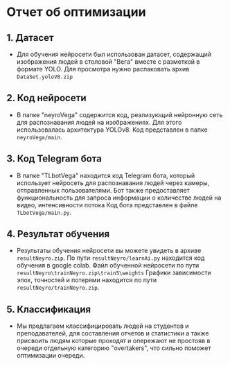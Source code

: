 # Отчет об оптимизации 

## 1. Датасет
- Для обучения нейросети был использован датасет, содержащий изображения людей в столовой "Вега" вместе с разметкой в формате YOLO. Для просмотра нужно распаковать архив `DataSet.yoloV8.zip`

## 2. Код нейросети
- В папке "neyroVega" содержится код, реализующий нейронную сеть для распознавания людей на изображениях. Для этого использовалась архитектура YOLOv8. Код представлен в папке `neyroVega/main`.

## 3. Код Telegram бота
- В папке "TLbotVega" находится код Telegram бота, который использует нейросеть для распознавания людей через камеры, отправленных пользователями. Бот также предоставляет функциональность для запроса информации о количестве людей на видео, интенсивности потока Код бота представлен в файле `TLbotVega/main.py`.
## 4. Результат обучения
- Результаты обучения нейросети вы можете увидеть в архиве `resultNeyro.zip`.  По пути `resultNeyro/learnAi.py` находится код обучения в google colab. Файл обученной нейросети по пути `resultNeyro\trainNeyro.zip\train5\weights` Графики зависимости эпох, точностей и потерями находится по пути `resultNeyro/trainNeyro.zip`. 
## 5. Классификация
- Мы предлагаем классифицировать людей на студентов и преподавателей, для составления отчетов и статистики а также присвоить людям которые проходят и опережают не простояв в очереди отдельную категорию "overtakers", что сильно поможет оптимизации очереди. 

